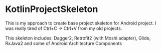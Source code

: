 # KotlinProjectSkeleton
This is my approach to create base project skeleton for Android project. I was really tired of Ctrl+C -> Ctrl+V from my old projects.

This skeleton includes:
Dagger2, Retrofit2 (with Moshi adapter), Glide, RxJava2 and some of Android Architecture Components
